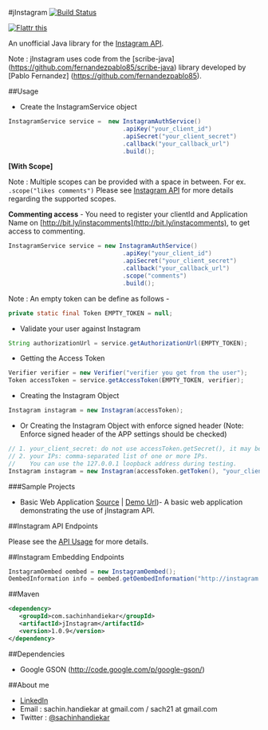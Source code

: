 #jInstagram [![Build Status](https://travis-ci.org/sachin-handiekar/jInstagram.png)](https://travis-ci.org/sachin-handiekar/jInstagram)

<a href="http://flattr.com/thing/846144/sachin-handiekarjInstagram-on-GitHub" target="_blank"><img src="http://api.flattr.com/button/flattr-badge-large.png" alt="Flattr this" title="Flattr this" border="0" /></a>

An unofficial Java library for the [Instagram API](http://instagram.com/developer/).

Note : jInstagram uses code from the [scribe-java] (https://github.com/fernandezpablo85/scribe-java) library developed by [Pablo Fernandez] (https://github.com/fernandezpablo85). 


##Usage

* Create the InstagramService object

```java
InstagramService service =	new InstagramAuthService()
    							.apiKey("your_client_id")
    							.apiSecret("your_client_secret")
    							.callback("your_callback_url")     
    							.build();
```    							

__[With Scope]__

Note : Multiple scopes can be provided with a space in between. For ex. ``` .scope("likes comments") ``` Please see [Instagram API](http://instagram.com/developer/authentication/#scope) for more details regarding the supported scopes.

__Commenting access__ - You need to register your clientId and Application Name on [http://bit.ly/instacomments](http://bit.ly/instacomments), to get access to commenting.

```java
InstagramService service = new InstagramAuthService()
    							.apiKey("your_client_id")
    							.apiSecret("your_client_secret")
    							.callback("your_callback_url") 
    							.scope("comments")
    							.build();
``` 

Note : An empty token can be define as follows -

```java
private static final Token EMPTY_TOKEN = null;
```

* Validate your user against Instagram

```java
String authorizationUrl = service.getAuthorizationUrl(EMPTY_TOKEN);
```

* Getting the Access Token 

```java
Verifier verifier = new Verifier("verifier you get from the user");
Token accessToken = service.getAccessToken(EMPTY_TOKEN, verifier);
 ```
 
* Creating the Instagram Object

```java
Instagram instagram = new Instagram(accessToken);
```

* Or Creating the Instagram Object with enforce signed header (Note: Enforce signed header of the APP settings should be checked)

```java
// 1. your_client_secret: do not use accessToken.getSecret(), it may be null.
// 2. your IPs: comma-separated list of one or more IPs.
//    You can use the 127.0.0.1 loopback address during testing.
Instagram instagram = new Instagram(accessToken.getToken(), "your_client_secret", "your_IPs");
```

###Sample Projects
* Basic Web Application [Source](https://github.com/sachin-handiekar/jInstagram-examples) | [Demo Url](http://jinstagram-sachinhandiekar.rhcloud.com/BasicWebDemo/))- A basic web application demonstrating the use of jInstagram API.
	    
##Instagram API Endpoints 

Please see the [API Usage](https://github.com/sachin-handiekar/jInstagram/wiki/jInstagram-Usage) for more details.

##Instagram Embedding Endpoints

```java
InstagramOembed oembed = new InstagramOembed();
OembedInformation info = oembed.getOembedInformation("http://instagram.com/p/BUG/");
```

##Maven
```xml
<dependency>
   <groupId>com.sachinhandiekar</groupId>
   <artifactId>jInstagram</artifactId>
   <version>1.0.9</version>
</dependency>
```

##Dependencies

* Google GSON (http://code.google.com/p/google-gson/)

##About me

* [LinkedIn](http://uk.linkedin.com/in/sachinhandiekar)
* Email   : sachin.handiekar at gmail.com / sach21 at gmail.com
* Twitter : [@sachinhandiekar](http://twitter.com/sachinhandiekar)
